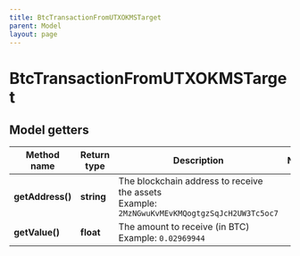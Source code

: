 ```yaml
---
title: BtcTransactionFromUTXOKMSTarget
parent: Model
layout: page
---
```


# BtcTransactionFromUTXOKMSTarget

## Model getters

Method name | Return type | Description | Notes
------------ | ------------- | ------------- | -------------
**getAddress()** | **string** | The blockchain address to receive the assets <br>Example: `2MzNGwuKvMEvKMQogtgzSqJcH2UW3Tc5oc7` |
**getValue()** | **float** | The amount to receive (in BTC) <br>Example: `0.02969944` |

